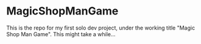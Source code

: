 # MagicShopManGame
This is the repo for my first solo dev project, under the working title "Magic Shop Man Game".
This might take a while...

